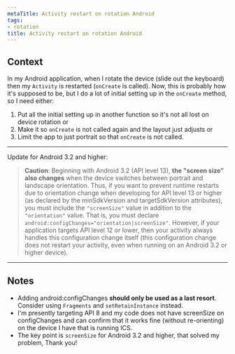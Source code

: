 ```yaml
---
metaTitle: Activity restart on rotation Android
tags:
- rotation
title: Activity restart on rotation Android
---
```


## Context

In my Android application, when I rotate the device (slide out the keyboard) then my `Activity` is restarted (`onCreate` is called). Now, this is probably how it's supposed to be, but I do a lot of initial setting up in the `onCreate` method, so I need either:


1. Put all the initial setting up in another function so it's not all lost on device rotation or
2. Make it so `onCreate` is not called again and the layout just adjusts or
3. Limit the app to just portrait so that `onCreate` is not called.


---

Update for Android 3.2 and higher:



> 
> **Caution**: Beginning with Android 3.2 (API level 13), **the "screen size" also changes** when the device switches between portrait and landscape orientation. Thus, if you want to prevent runtime restarts due to orientation change when developing for API level 13 or higher (as declared by the minSdkVersion and targetSdkVersion attributes), you must include the `"screenSize"` value in addition to the `"orientation"` value. That is, you must declare `android:configChanges="orientation|screenSize"`. However, if your application targets API level 12 or lower, then your activity always handles this configuration change itself (this configuration change does not restart your activity, even when running on an Android 3.2 or higher device).
> 
> 
> 



---

## Notes

- Adding android:configChanges **should only be used as a last resort**. Consider using `Fragments` and `setRetainInstance` instead.
- I'm presently targeting API 8 and my code does not have screenSize on configChanges and can confirm that it works fine (without re-orienting) on the device I have that is running ICS.
- The key point is `screenSize` for Android 3.2 and higher, that solved my problem, Thank you!

